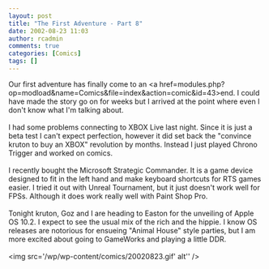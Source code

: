 ```yaml
---
layout: post
title: "The First Adventure - Part 8"
date: 2002-08-23 11:03
author: rcadmin
comments: true
categories: [Comics]
tags: []
---
```

Our first adventure has finally come to an <a href=modules.php?op=modload&name=Comics&file=index&action=comic&id=43>end.</a> I could have made the story go on for weeks but I arrived at the point where even I don't know what I'm talking about. 
<br />
<br />
I had some problems connecting to XBOX Live last night. Since it is just a beta test I can't expect perfection, however it did set back the "convince kruton to buy an XBOX" revolution by months. Instead I just played Chrono Trigger and worked on comics. 
<br />
<br />
I recently bought the Microsoft Strategic Commander. It is a game device designed to fit in the left hand and make keyboard shortcuts for RTS games easier. I tried it out with Unreal Tournament, but it just doesn't work well for FPSs. Although it does work really well with Paint Shop Pro. 
<br />
<br />
Tonight kruton, Goz and I are heading to Easton for the unveiling of Apple OS 10.2. I expect to see the usual mix of the rich and the hippie. I know OS releases are notorious for ensueing "Animal House" style parties, but I am more excited about going to GameWorks and playing a little DDR. <br /><br /><!--more--><img src='/wp/wp-content/comics/20020823.gif' alt'' />
